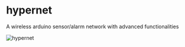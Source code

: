 # hypernet
A wireless arduino sensor/alarm network with advanced functionalities

![hypernet](https://farm8.staticflickr.com/7588/16326224184_8961030e23.jpg)
